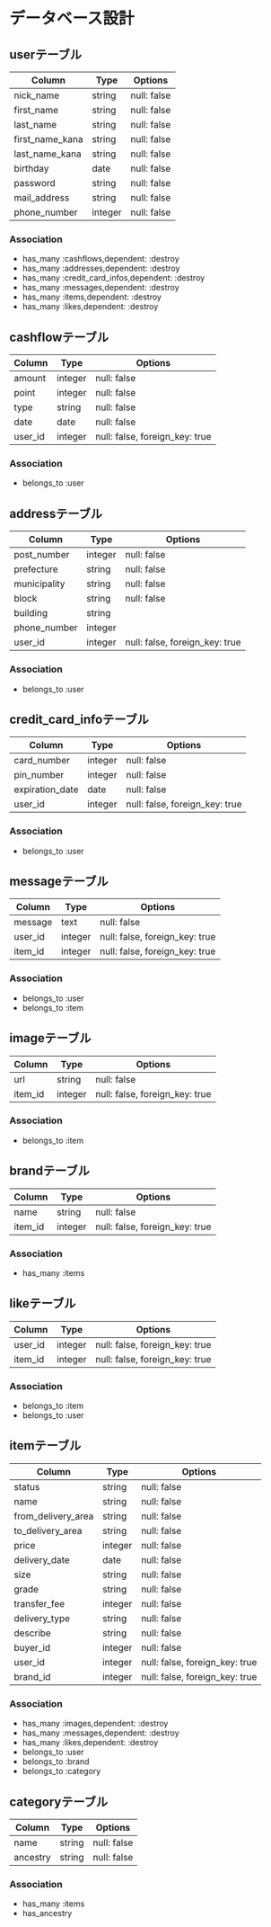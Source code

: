 # データベース設計


## userテーブル
|Column|Type|Options|
|------|----|-------|
|nick_name|string|null: false|unique: true|
|first_name|string|null: false|
|last_name|string|null: false|
|first_name_kana|string|null: false|
|last_name_kana|string|null: false|
|birthday|date|null: false|
|password|string|null: false|
|mail_address|string|null: false|unique: true|
|phone_number|integer|null: false|unique: true|
### Association
- has_many :cashflows,dependent: :destroy
- has_many  :addresses,dependent: :destroy
- has_many  :credit_card_infos,dependent: :destroy
- has_many  :messages,dependent: :destroy
- has_many  :items,dependent: :destroy
- has_many  :likes,dependent: :destroy

## cashflowテーブル
|Column|Type|Options|
|------|----|-------|
|amount|integer|null: false|
|point|integer|null: false|
|type|string|null: false|
|date|date|null: false|
|user_id|integer|null: false, foreign_key: true|
### Association
- belongs_to :user

## addressテーブル
|Column|Type|Options|
|------|----|-------|
|post_number|integer|null: false|
|prefecture|string|null: false|
|municipality|string|null: false|
|block|string|null: false|
|building|string|
|phone_number|integer|
|user_id|integer|null: false, foreign_key: true|
### Association
- belongs_to :user

## credit_card_infoテーブル
|Column|Type|Options|
|------|----|-------|
|card_number|integer|null: false|
|pin_number|integer|null: false|
|expiration_date|date|null: false|
|user_id|integer|null: false, foreign_key: true|
### Association
- belongs_to :user

## messageテーブル
|Column|Type|Options|
|------|----|-------|
|message|text|null: false|
|user_id|integer|null: false, foreign_key: true|
|item_id|integer|null: false, foreign_key: true|
### Association
- belongs_to :user
- belongs_to :item

## imageテーブル
|Column|Type|Options|
|------|----|-------|
|url|string|null: false|
|item_id|integer|null: false, foreign_key: true|
### Association
- belongs_to :item

## brandテーブル
|Column|Type|Options|
|------|----|-------|
|name|string|null: false|
|item_id|integer|null: false, foreign_key: true|
### Association
- has_many  :items


## likeテーブル
|Column|Type|Options|
|------|----|-------|
|user_id|integer|null: false, foreign_key: true|
|item_id|integer|null: false, foreign_key: true|
### Association
- belongs_to :item
- belongs_to :user


## itemテーブル
|Column|Type|Options|
|------|----|-------|
|status|string|null: false|
|name|string|null: false|
|from_delivery_area|string|null: false|
|to_delivery_area|string|null: false|
|price|integer|null: false|
|delivery_date|date|null: false|
|size|string|null: false|
|grade|string|null: false|
|transfer_fee|integer|null: false|
|delivery_type|string|null: false|
|describe|string|null: false|
|buyer_id|integer|null: false|
|user_id|integer|null: false, foreign_key: true|
|brand_id|integer|null: false, foreign_key: true|
### Association
- has_many  :images,dependent: :destroy
- has_many  :messages,dependent: :destroy
- has_many  :likes,dependent: :destroy
- belongs_to :user
- belongs_to :brand
- belongs_to :category

## categoryテーブル
|Column|Type|Options|
|------|----|-------|
|name|string|null: false|
|ancestry|string|null: false|
### Association
- has_many  :items
- has_ancestry



